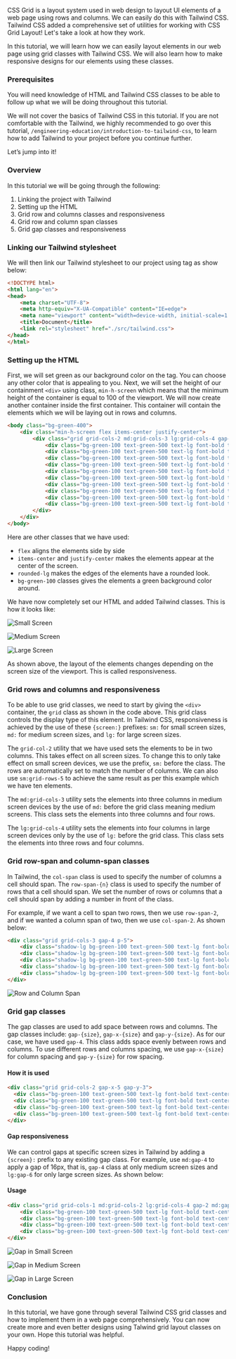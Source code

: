 CSS Grid is a layout system used in web design to layout UI elements of a web page using rows and columns. We can easily do this with Tailwind CSS. Tailwind CSS added a comprehensive set of utilities for working with CSS Grid Layout! Let's take a look at how they work.

In this tutorial, we will learn how we can easily layout elements in our web page using grid classes with Tailwind CSS. We will also learn how to make responsive designs for our elements using these classes.

### Prerequisites
You will need knowledge of HTML and Tailwind CSS classes to be able to follow up what we will be doing throughout this tutorial.

We will not cover the basics of Tailwind CSS in this tutorial. If you are not comfortable with the Tailwind, we highly recommended to go over this tutorial, ``/engineering-education/introduction-to-tailwind-css``, to learn how to add Tailwind to your project before you continue further.

Let’s jump into it!

### Overview
In this tutorial we will be going through the following:
1. Linking the project with Tailwind
2. Setting up the HTML
3. Grid row and columns classes and responsiveness
4. Grid row and column span classes
5. Grid gap classes and responsiveness

### Linking our Tailwind stylesheet
We will then link our Tailwind stylesheet to our project using <link> tag as show below:
```html
<!DOCTYPE html>
<html lang="en">
<head>
    <meta charset="UTF-8">
    <meta http-equiv="X-UA-Compatible" content="IE=edge">
    <meta name="viewport" content="width=device-width, initial-scale=1.0">
    <title>Document</title>
    <link rel="stylesheet" href="./src/tailwind.css">
</head>
</html>
```

### Setting up the HTML

First, we will set green as our background color on the <body> tag. You can choose any other color that is appealing to you. Next, we will set the height of our containment `<div>` using class, `min-h-screen` which means that the minimum height of the container is equal to 100 of the viewport. We will now create another container inside the first container. This container will contain the elements which we will be laying out in rows and columns.
```html
<body class="bg-green-400">
    <div class="min-h-screen flex items-center justify-center">
        <div class="grid grid-cols-2 md:grid-cols-3 lg:grid-cols-4 gap-4 p-5">
            <div class="bg-green-100 text-green-500 text-lg font-bold text-center p-10 rounded-lg">1</div>
            <div class="bg-green-100 text-green-500 text-lg font-bold text-center p-10 rounded-lg">2</div>
            <div class="bg-green-100 text-green-500 text-lg font-bold text-center p-10 rounded-lg">3</div>
            <div class="bg-green-100 text-green-500 text-lg font-bold text-center p-10 rounded-lg">4</div>
            <div class="bg-green-100 text-green-500 text-lg font-bold text-center p-10 rounded-lg col-span-2">5</div>
            <div class="bg-green-100 text-green-500 text-lg font-bold text-center p-10 rounded-lg">6</div>
            <div class="bg-green-100 text-green-500 text-lg font-bold text-center p-10 rounded-lg">7</div>
            <div class="bg-green-100 text-green-500 text-lg font-bold text-center p-10 rounded-lg">8</div>
            <div class="bg-green-100 text-green-500 text-lg font-bold text-center p-10 rounded-lg">9</div>
            <div class="bg-green-100 text-green-500 text-lg font-bold text-center p-10 rounded-lg">10</div>
        </div>
    </div>
</body>
```

Here are other classes that we have used: 
 - `flex` aligns the elements side by side
 - `items-center` and `justify-center` makes the elements appear at the center of the screen.
 - `rounded-lg` makes the edges of the elements have a rounded look.
 - `bg-green-100` classes gives the elements a green background color around.

We have now completely set our HTML and added Tailwind classes. This is how it looks like:

![Small Screen](/engineering-education/using-tailwind-grid-classes/image-sm.png)

![Medium Screen](/engineering-education/using-tailwind-grid-classes/image-md.png)

![Large Screen](/engineering-education/using-tailwind-grid-classes/image-lg.png)

As shown above, the layout of the elements changes depending on the screen size of the viewport. This is called responsiveness.

### Grid rows and columns and responsiveness
To be able to use grid classes, we need to start by giving the `<div>` container,  the `grid` class as shown in the code above. This grid class controls the display type of this element.
In Tailwind CSS, responsiveness is achieved by the use of these `{screen:}` prefixes: `sm:` for small screen sizes, `md:` for medium screen sizes, and `lg:` for large screen sizes.

The `grid-col-2` utility that we have used sets the elements to be in two columns. This takes effect on all screen sizes. To change this to only take effect on small screen devices, we use the prefix, `sm:` before the class. The rows are automatically set to match the number of columns. We can also use `sm:grid-rows-5` to achieve the same result as per this example which we have ten elements.

The `md:grid-cols-3` utility sets the elements into three columns in medium screen devices by the use of `md:` before the grid class meaning medium screens. This class sets the elements into three columns and four rows.

The `lg:grid-cols-4` utility sets the elements into four columns in large screen devices only by the use of `lg:` before the grid class. This class sets the elements into three rows and four columns.

### Grid row-span and column-span classes
In Tailwind, the `col-span` class is used to specify the number of columns a cell should span. The `row-span-{n}` class is used to specify the number of rows that a cell should span. We set the number of rows or columns that a cell should span by adding a number in front of the class.

For example, if we want a cell to span two rows, then we use `row-span-2`, and if we wanted a column span of two, then we use `col-span-2`. As shown below:

```html
<div class="grid grid-cols-3 gap-4 p-5">
    <div class="shadow-lg bg-green-100 text-green-500 text-lg font-bold text-center p-10 rounded-lg row-span-2">1</div>
    <div class="shadow-lg bg-green-100 text-green-500 text-lg font-bold text-center p-10 rounded-lg">2</div>
    <div class="shadow-lg bg-green-100 text-green-500 text-lg font-bold text-center p-10 rounded-lg row-span-2">3</div>
    <div class="shadow-lg bg-green-100 text-green-500 text-lg font-bold text-center p-10 rounded-lg">4</div>
    <div class="shadow-lg bg-green-100 text-green-500 text-lg font-bold text-center p-10 rounded-lg col-span-3">5</div>
</div>
```

![Row and Column Span](/engineering-education/using-tailwind-grid-classes/row-and-column-span.png)


### Grid gap classes
The gap classes are used to add space between rows and columns. The gap classes include: `gap-{size}`, `gap-x-{size}` and `gap-y-{size}`. 
As for our case, we have used `gap-4`. This class adds space evenly between rows and columns. To use different rows and columns spacing, we use `gap-x-{size}` for column spacing and `gap-y-{size}` for row spacing. 

#### How it is used
```html
<div class="grid grid-cols-2 gap-x-5 gap-y-3">
  <div class="bg-green-100 text-green-500 text-lg font-bold text-center p-14 rounded-lg">1</div>
  <div class="bg-green-100 text-green-500 text-lg font-bold text-center p-14 rounded-lg">2</div>
  <div class="bg-green-100 text-green-500 text-lg font-bold text-center p-14 rounded-lg">3</div>
  <div class="bg-green-100 text-green-500 text-lg font-bold text-center p-14 rounded-lg">4</div>
</div>
```

#### Gap responsiveness
We can control gaps at specific screen sizes in Tailwind by adding a `{screen}:` prefix to any existing gap class. For example, use `md:gap-4` to apply a gap of 16px, that is, `gap-4` class at only medium screen sizes and `lg:gap-6` for  only large screen sizes. As shown below:
#### Usage
```html
<div class="grid grid-cols-1 md:grid-cols-2 lg:grid-cols-4 gap-2 md:gap-4 lg:gap-6 p-5">
    <div class="bg-green-100 text-green-500 text-lg font-bold text-center p-14 rounded-lg">1</div>
    <div class="bg-green-100 text-green-500 text-lg font-bold text-center p-14 rounded-lg">2</div>
    <div class="bg-green-100 text-green-500 text-lg font-bold text-center p-14 rounded-lg">3</div>
    <div class="bg-green-100 text-green-500 text-lg font-bold text-center p-14 rounded-lg">4</div>
</div>
```

![Gap in Small Screen](/engineering-education/using-tailwind-grid-classes/gap-sm.png)

![Gap in Medium Screen](/engineering-education/using-tailwind-grid-classes/gap-md.png)

![Gap in Large Screen](/engineering-education/using-tailwind-grid-classes/gap-lg.png)

### Conclusion
In this tutorial, we have gone through several Tailwind CSS grid classes and how to implement them in a web page comprehensively. You can now create more and even better designs using Talwind grid layout classes on your own. Hope this tutorial was helpful.

Happy coding!